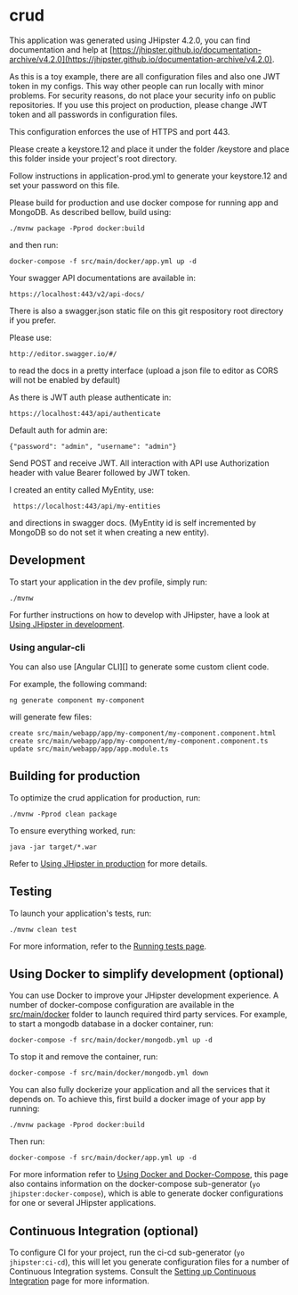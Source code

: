 # crud
This application was generated using JHipster 4.2.0, you can find documentation and help at [https://jhipster.github.io/documentation-archive/v4.2.0](https://jhipster.github.io/documentation-archive/v4.2.0).

As this is a toy example, there are all configuration files and also one JWT token in my configs. This way other people can run locally with minor problems.
    For security reasons, do not place your security info on public repositories.
    If you use this project on production, please change JWT token and all passwords in configuration files. 

This configuration enforces the use of HTTPS and port 443.

Please create a keystore.12 and place it under the folder /keystore and place this folder inside your project's root directory.

Follow instructions in application-prod.yml to generate your keystore.12 and set your password on this file.

Please build for production and use docker compose for running app and MongoDB. As described bellow, 
build using:
    
    ./mvnw package -Pprod docker:build

and then run:
    
    docker-compose -f src/main/docker/app.yml up -d

Your swagger API documentations are available in:

    https://localhost:443/v2/api-docs/

There is also a swagger.json static file on this git respository root directory if you prefer.

Please use:

    http://editor.swagger.io/#/ 

to read the docs in a pretty interface (upload a json file to editor as CORS will not be enabled by default)

As there is JWT auth please authenticate in:

    https://localhost:443/api/authenticate

Default auth for admin are:
    
    {"password": "admin", "username": "admin"}

Send POST and receive JWT. All interaction with API use Authorization header with value Bearer followed by JWT token.

I created an entity called MyEntity, use:

     https://localhost:443/api/my-entities

and directions in swagger docs. (MyEntity id is self incremented by MongoDB so do not set it when creating a new entity).


## Development

To start your application in the dev profile, simply run:

    ./mvnw


For further instructions on how to develop with JHipster, have a look at [Using JHipster in development][].

### Using angular-cli

You can also use [Angular CLI][] to generate some custom client code.

For example, the following command:

    ng generate component my-component

will generate few files:

    create src/main/webapp/app/my-component/my-component.component.html
    create src/main/webapp/app/my-component/my-component.component.ts
    update src/main/webapp/app/app.module.ts

## Building for production

To optimize the crud application for production, run:

    ./mvnw -Pprod clean package

To ensure everything worked, run:

    java -jar target/*.war


Refer to [Using JHipster in production][] for more details.

## Testing

To launch your application's tests, run:

    ./mvnw clean test

For more information, refer to the [Running tests page][].

## Using Docker to simplify development (optional)

You can use Docker to improve your JHipster development experience. A number of docker-compose configuration are available in the [src/main/docker](src/main/docker) folder to launch required third party services.
For example, to start a mongodb database in a docker container, run:

    docker-compose -f src/main/docker/mongodb.yml up -d

To stop it and remove the container, run:

    docker-compose -f src/main/docker/mongodb.yml down

You can also fully dockerize your application and all the services that it depends on.
To achieve this, first build a docker image of your app by running:

    ./mvnw package -Pprod docker:build

Then run:

    docker-compose -f src/main/docker/app.yml up -d

For more information refer to [Using Docker and Docker-Compose][], this page also contains information on the docker-compose sub-generator (`yo jhipster:docker-compose`), which is able to generate docker configurations for one or several JHipster applications.

## Continuous Integration (optional)

To configure CI for your project, run the ci-cd sub-generator (`yo jhipster:ci-cd`), this will let you generate configuration files for a number of Continuous Integration systems. Consult the [Setting up Continuous Integration][] page for more information.

[JHipster Homepage and latest documentation]: https://jhipster.github.io
[JHipster 4.2.0 archive]: https://jhipster.github.io/documentation-archive/v4.2.0

[Using JHipster in development]: https://jhipster.github.io/documentation-archive/v4.2.0/development/
[Using Docker and Docker-Compose]: https://jhipster.github.io/documentation-archive/v4.2.0/docker-compose
[Using JHipster in production]: https://jhipster.github.io/documentation-archive/v4.2.0/production/
[Running tests page]: https://jhipster.github.io/documentation-archive/v4.2.0/running-tests/
[Setting up Continuous Integration]: https://jhipster.github.io/documentation-archive/v4.2.0/setting-up-ci/


